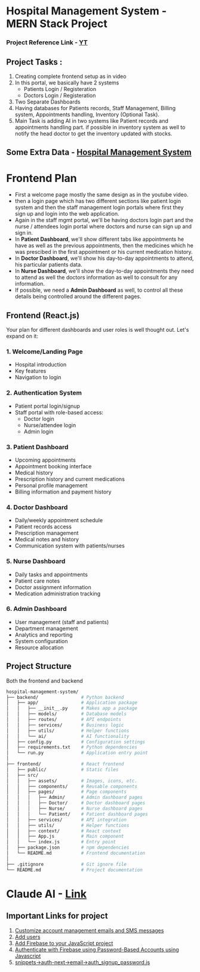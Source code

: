 # Hospital Management System - MERN Stack Project

### Project Reference Link - [YT](https://www.youtube.com/watch?v=9OGhwqWQ8fI)

## Project Tasks :
1. Creating complete frontend setup as in video
2. In this portal, we basically have 2 systems
   - Patients Login / Registeration
   - Doctors Login / Registeration
3. Two Separate Dashboards
4. Having databases for Patients records, Staff Management, Billing system, Appointments handling, Inventory (Optional Task).
5. Main Task is adding AI in two systems like Patient records and appointments handling part. if possible in inventory system as well to notify the head doctor to get the inventory updated with stocks.


## Some Extra Data - [Hospital Management System](https://monica.im/share/chat?shareId=ZSO50tpgkKpDpffK)

# Frontend Plan

- First a welcome page mostly the same design as in the youtube video.
- then a login page which has two different sections like patient login system and then the staff management login portals where first they sign up and login into the web application.
- Again in the staff mgmt portal, we'll be having doctors login part and the nurse / attendees login portal where doctors and nurse can sign up and sign in.
- In **Patient Dashboard**, we'll show different tabs like appointments he have as well as the previous appointments, then the medicines which he was prescibed in the first appointment or his current medication history.
- In **Doctor Dashboard**, we'll show his day-to-day appointments to attend, his particular patients data.
- In **Nurse Dashboard**, we'll show the day-to-day appointments they need to attend as well the doctors information as well to consult for any information.
- If possible, we need a **Admin Dashboard** as well, to control all these details being controlled around the different pages.

## Frontend (React.js)
Your plan for different dashboards and user roles is well thought out. Let's expand on it:

### 1. Welcome/Landing Page

- Hospital introduction
- Key features
- Navigation to login

### 2. Authentication System

- Patient portal login/signup
- Staff portal with role-based access:
  - Doctor login
  - Nurse/attendee login
  - Admin login

### 3. Patient Dashboard
- Upcoming appointments
- Appointment booking interface
- Medical history
- Prescription history and current medications
- Personal profile management
- Billing information and payment history

### 4. Doctor Dashboard
- Daily/weekly appointment schedule
- Patient records access
- Prescription management
- Medical notes and history
- Communication system with patients/nurses

### 5. Nurse Dashboard
- Daily tasks and appointments
- Patient care notes
- Doctor assignment information
- Medication administration tracking

### 6. Admin Dashboard
- User management (staff and patients)
- Department management
- Analytics and reporting
- System configuration
- Resource allocation

## Project Structure
Both the frontend and backend 
```bash
hospital-management-system/
├── backend/                # Python backend
│   ├── app/                # Application package
│   │   ├── __init__.py     # Makes app a package
│   │   ├── models/         # Database models
│   │   ├── routes/         # API endpoints
│   │   ├── services/       # Business logic
│   │   ├── utils/          # Helper functions
│   │   └── ai/             # AI functionality
│   ├── config.py           # Configuration settings
│   ├── requirements.txt    # Python dependencies
│   └── run.py              # Application entry point
│
├── frontend/               # React frontend
│   ├── public/             # Static files
│   ├── src/
│   │   ├── assets/         # Images, icons, etc.
│   │   ├── components/     # Reusable components
│   │   ├── pages/          # Page components
│   │   │   ├── Admin/      # Admin dashboard pages
│   │   │   ├── Doctor/     # Doctor dashboard pages
│   │   │   ├── Nurse/      # Nurse dashboard pages
│   │   │   └── Patient/    # Patient dashboard pages
│   │   ├── services/       # API integration
│   │   ├── utils/          # Helper functions
│   │   ├── context/        # React context
│   │   ├── App.js          # Main component
│   │   └── index.js        # Entry point
│   ├── package.json        # npm dependencies
│   └── README.md           # Frontend documentation
│
├── .gitignore              # Git ignore file
└── README.md               # Project documentation
```
# Claude AI - [Link](https://claude.ai/share/b3e63877-68ef-4b38-9a05-d40653da5a58)

## Important Links for project
1. [Customize account management emails and SMS messages](https://support.google.com/firebase/answer/7000714)
2. [Add users](https://support.google.com/firebase/answer/6400802?hl=en&ref_topic=6386702)
3. [Add Firebase to your JavaScript project](https://firebase.google.com/docs/web/setup)
4. [Authenticate with Firebase using Password-Based Accounts using Javascript](https://firebase.google.com/docs/auth/web/password-auth)
5. [snippets->auth-next->email->auth_signup_password.js](https://github.com/firebase/snippets-web/blob/467eaa165dcbd9b3ab15711e76fa52237ba37f8b/snippets/auth-next/email/auth_signup_password.js#L8-L21)
